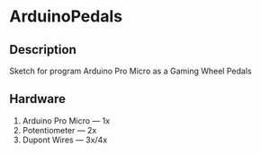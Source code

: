 # ArduinoPedals
## Description
Sketch for program Arduino Pro Micro as a Gaming Wheel Pedals

## Hardware
1. Arduino Pro Micro — 1x
2. Potentiometer — 2x
3. Dupont Wires — 3x/4x
